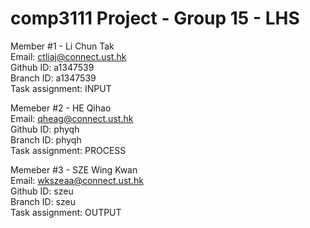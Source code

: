 # comp3111 Project - Group 15 - LHS

Member #1  - Li Chun Tak  
Email: ctliaj@connect.ust.hk  
Github ID: a1347539  
Branch ID: a1347539  
Task assignment: INPUT  

Memeber #2 - HE Qihao  
Email: qheag@connect.ust.hk  
Github ID: phyqh  
Branch ID: phyqh  
Task assignment: PROCESS  

Memeber #3 - SZE Wing Kwan  
Email: wkszeaa@connect.ust.hk  
Github ID: szeu  
Branch ID: szeu  
Task assignment: OUTPUT    
